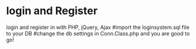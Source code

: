 # login and Register
login and register in with  PHP, jQuery, Ajax
#import the loginsystem.sql file to your DB
#change the db settings in Conn.Class.php and you are good to go!
